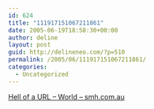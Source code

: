 ```yaml
---
id: 624
title: "111917151067211861"
date: 2005-06-19T18:58:30+00:00
author: deline
layout: post
guid: http://delineneo.com/?p=510
permalink: /2005/06/111917151067211861/
categories:
  - Uncategorized
---
```

[Hell of a URL &#8211; World &#8211; smh.com.au](http://smh.com.au/news/World/Hell-of-a-URL/2005/06/19/1119119718276.html)
